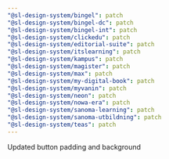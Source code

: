 ```yaml
---
"@sl-design-system/bingel": patch
"@sl-design-system/bingel-dc": patch
"@sl-design-system/bingel-int": patch
"@sl-design-system/clickedu": patch
"@sl-design-system/editorial-suite": patch
"@sl-design-system/itslearning": patch
"@sl-design-system/kampus": patch
"@sl-design-system/magister": patch
"@sl-design-system/max": patch
"@sl-design-system/my-digital-book": patch
"@sl-design-system/myvanin": patch
"@sl-design-system/neon": patch
"@sl-design-system/nowa-era": patch
"@sl-design-system/sanoma-learning": patch
"@sl-design-system/sanoma-utbildning": patch
"@sl-design-system/teas": patch
---
```


Updated button padding and background
